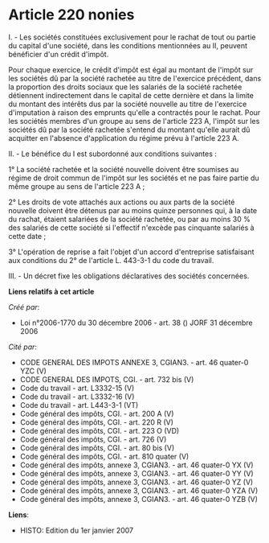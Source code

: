 # Article 220 nonies

I. - Les sociétés constituées exclusivement pour le rachat de tout ou partie du capital d'une société, dans les conditions
mentionnées au II, peuvent bénéficier d'un crédit d'impôt.

Pour chaque exercice, le crédit d'impôt est égal au montant de l'impôt sur les sociétés dû par la société rachetée au titre
de l'exercice précédent, dans la proportion des droits sociaux que les salariés de la société rachetée détiennent
indirectement dans le capital de cette dernière et dans la limite du montant des intérêts dus par la société nouvelle au
titre de l'exercice d'imputation à raison des emprunts qu'elle a contractés pour le rachat. Pour les sociétés membres d'un
groupe au sens de l'article 223 A, l'impôt sur les sociétés dû par la société rachetée s'entend du montant qu'elle aurait dû
acquitter en l'absence d'application du régime prévu à l'article 223 A.

II. - Le bénéfice du I est subordonné aux conditions suivantes :

1° La société rachetée et la société nouvelle doivent être soumises au régime de droit commun de l'impôt sur les sociétés et
ne pas faire partie du même groupe au sens de l'article 223 A ;

2° Les droits de vote attachés aux actions ou aux parts de la société nouvelle doivent être détenus par au moins quinze
personnes qui, à la date du rachat, étaient salariées de la société rachetée, ou par au moins 30 % des salariés de cette
société si l'effectif n'excède pas cinquante salariés à cette date ;

3° L'opération de reprise a fait l'objet d'un accord d'entreprise satisfaisant aux conditions du 2° de l'article L. 443-3-1
du code du travail.

III. - Un décret fixe les obligations déclaratives des sociétés concernées.

**Liens relatifs à cet article**

_Créé par_:

  - Loi n°2006-1770 du 30 décembre 2006 - art. 38 () JORF 31 décembre 2006

_Cité par_:

  - CODE GENERAL DES IMPOTS ANNEXE 3, CGIAN3. - art. 46 quater-0 YZC (V)
  - CODE GENERAL DES IMPOTS, CGI. - art. 732 bis (V)
  - Code du travail - art. L3332-15 (V)
  - Code du travail - art. L3332-16 (V)
  - Code du travail - art. L443-3-1 (VT)
  - Code général des impôts, CGI. - art. 200 A (V)
  - Code général des impôts, CGI. - art. 220 R (V)
  - Code général des impôts, CGI. - art. 223 O (VD)
  - Code général des impôts, CGI. - art. 726 (V)
  - Code général des impôts, CGI. - art. 80 bis (V)
  - Code général des impôts, CGI. - art. 810 quater (V)
  - Code général des impôts, annexe 3, CGIAN3. - art. 46 quater-0 YX (V)
  - Code général des impôts, annexe 3, CGIAN3. - art. 46 quater-0 YY (V)
  - Code général des impôts, annexe 3, CGIAN3. - art. 46 quater-0 YZ (V)
  - Code général des impôts, annexe 3, CGIAN3. - art. 46 quater-0 YZA (V)
  - Code général des impôts, annexe 3, CGIAN3. - art. 46 quater-0 YZB (V)

**Liens**:

  - HISTO: Edition du 1er janvier 2007
